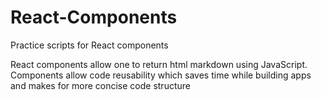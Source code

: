# React-Components
Practice scripts for React components

React components allow one to return html markdown using JavaScript.
Components allow code reusability which saves time while building apps and makes for more concise code structure



